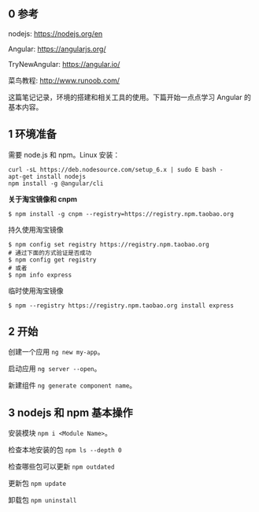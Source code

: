 ## 0 参考

nodejs: https://nodejs.org/en

Angular: https://angularjs.org/

TryNewAngular: https://angular.io/

菜鸟教程: http://www.runoob.com/

这篇笔记记录，环境的搭建和相关工具的使用。下篇开始一点点学习 Angular 的基本内容。

## 1 环境准备

需要 node.js 和 npm。Linux 安装：

```shell
curl -sL https://deb.nodesource.com/setup_6.x | sudo E bash -
apt-get install nodejs
npm install -g @angular/cli
```

**关于淘宝镜像和 cnpm**

```shell
$ npm install -g cnpm --registry=https://registry.npm.taobao.org
```

持久使用淘宝镜像

```shell
$ npm config set registry https://registry.npm.taobao.org
# 通过下面的方式验证是否成功
$ npm config get registry
# 或者
$ npm info express
```

临时使用淘宝镜像

```shell
$ npm --registry https://registry.npm.taobao.org install express
```

## 2 开始

创建一个应用 ```ng new my-app```。

启动应用 ```ng server --open```。

新建组件 ```ng generate component name```。

## 3 nodejs 和 npm 基本操作

安装模块 ```npm i <Module Name>```。

检查本地安装的包 ```npm ls --depth 0```

检查哪些包可以更新 ```npm outdated```

更新包 ```npm update```

卸载包 ```npm uninstall```
